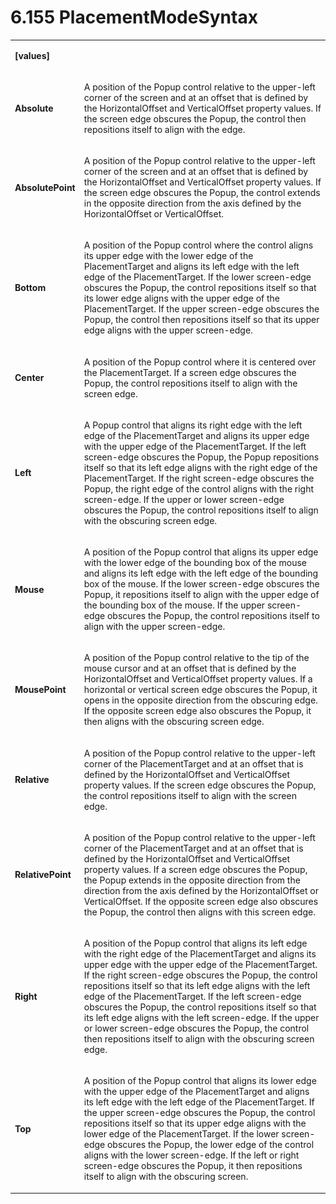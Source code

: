 <html dir="LTR" xmlns:mshelp="http://msdn.microsoft.com/mshelp" xmlns:ddue="http://ddue.schemas.microsoft.com/authoring/2003/5" xmlns:xlink="http://www.w3.org/1999/xlink" xmlns:tool="http://www.microsoft.com/tooltip"><body><input type="hidden" id="userDataCache" class="userDataStyle"><input type="hidden" id="hiddenScrollOffset"><img id="dropDownImage" style="display:none; height:0; width:0;" src="../local/drpdown.gif"><img id="dropDownHoverImage" style="display:none; height:0; width:0;" src="../local/drpdown_orange.gif"><img id="collapseImage" style="display:none; height:0; width:0;" src="../local/collapse.gif"><img id="expandImage" style="display:none; height:0; width:0;" src="../local/exp.gif"><img id="collapseAllImage" style="display:none; height:0; width:0;" src="../local/collall.gif"><img id="expandAllImage" style="display:none; height:0; width:0;" src="../local/expall.gif"><img id="copyImage" style="display:none; height:0; width:0;" src="../local/copycode.gif"><img id="copyHoverImage" style="display:none; height:0; width:0;" src="../local/copycodeHighlight.gif"><div id="header"><h1 class="heading">6.155 PlacementModeSyntax</h1></div><div id="mainSection"><div id="mainBody"><div id="allHistory" class="saveHistory" onsave="saveAll()" onload="loadAll()"></div>




<p xmlns:wsd="http://wsdev.schemas.microsoft.com/authoring/2008/2" xmlns:msxsl="urn:schemas-microsoft-com:xslt" xmlns:script="urn:script" xmlns:build="urn:build">
<div id="sectionSection0" class="section" name="collapseableSection"><content xmlns="http://ddue.schemas.microsoft.com/authoring/2003/5" xmlns:wsd="http://wsdev.schemas.microsoft.com/authoring/2008/2" xmlns:msxsl="urn:schemas-microsoft-com:xslt" xmlns:script="urn:script" xmlns:build="urn:build">
				</content></div><div id="sectionSection1" class="section" name="collapseableSection"><content xmlns="http://ddue.schemas.microsoft.com/authoring/2003/5" xmlns:wsd="http://wsdev.schemas.microsoft.com/authoring/2008/2" xmlns:msxsl="urn:schemas-microsoft-com:xslt" xmlns:script="urn:script" xmlns:build="urn:build">
					<p xmlns=""><b></b></p><table class="ProtocolAuthoredTable" xmlns=""><tr>
								<td>
									<p>
										<b>[values]</b>
									</p>
								</td>
								<td>
								</td>
							</tr><tr>
							<td>
								<p>
									<b>Absolute</b>
								</p>
							</td>
							<td>
								<p>A position of the Popup control relative to the upper-left corner of the screen and at an offset that is defined by the HorizontalOffset and VerticalOffset property values. If the screen edge obscures the Popup, the control then repositions itself to align with the edge.</p>
							</td>
						</tr><tr>
							<td>
								<p>
									<b>AbsolutePoint</b>
								</p>
							</td>
							<td>
								<p>A position of the Popup control relative to the upper-left corner of the screen and at an offset that is defined by the HorizontalOffset and VerticalOffset property values. If the screen edge obscures the Popup, the control extends in the opposite direction from the axis defined by the HorizontalOffset or VerticalOffset.</p>
							</td>
						</tr><tr>
							<td>
								<p>
									<b>Bottom</b>
								</p>
							</td>
							<td>
								<p>A position of the Popup control where the control aligns its upper edge with the lower edge of the PlacementTarget and aligns its left edge with the left edge of the PlacementTarget. If the lower screen-edge obscures the Popup, the control repositions itself so that its lower edge aligns with the upper edge of the PlacementTarget. If the upper screen-edge obscures the Popup, the control then repositions itself so that its upper edge aligns with the upper screen-edge.</p>
							</td>
						</tr><tr>
							<td>
								<p>
									<b>Center</b>
								</p>
							</td>
							<td>
								<p>A position of the Popup control where it is centered over the PlacementTarget. If a screen edge obscures the Popup, the control repositions itself to align with the screen edge.</p>
							</td>
						</tr><tr>
							<td>
								<p>
									<b>Left</b>
								</p>
							</td>
							<td>
								<p>A Popup control that aligns its right edge with the left edge of the PlacementTarget and aligns its upper edge with the upper edge of the PlacementTarget. If the left screen-edge obscures the Popup, the Popup repositions itself so that its left edge aligns with the right edge of the PlacementTarget. If the right screen-edge obscures the Popup, the right edge of the control aligns with the right screen-edge. If the upper or lower screen-edge obscures the Popup, the control repositions itself to align with the obscuring screen edge.</p>
							</td>
						</tr><tr>
							<td>
								<p>
									<b>Mouse</b>
								</p>
							</td>
							<td>
								<p>A position of the Popup control that aligns its upper edge with the lower edge of the bounding box of the mouse and aligns its left edge with the left edge of the bounding box of the mouse. If the lower screen-edge obscures the Popup, it repositions itself to align with the upper edge of the bounding box of the mouse. If the upper screen-edge obscures the Popup, the control repositions itself to align with the upper screen-edge.</p>
							</td>
						</tr><tr>
							<td>
								<p>
									<b>MousePoint</b>
								</p>
							</td>
							<td>
								<p>A position of the Popup control relative to the tip of the mouse cursor and at an offset that is defined by the HorizontalOffset and VerticalOffset property values. If a horizontal or vertical screen edge obscures the Popup, it opens in the opposite direction from the obscuring edge. If the opposite screen edge also obscures the Popup, it then aligns with the obscuring screen edge.</p>
							</td>
						</tr><tr>
							<td>
								<p>
									<b>Relative</b>
								</p>
							</td>
							<td>
								<p>A position of the Popup control relative to the upper-left corner of the PlacementTarget and at an offset that is defined by the HorizontalOffset and VerticalOffset property values. If the screen edge obscures the Popup, the control repositions itself to align with the screen edge.</p>
							</td>
						</tr><tr>
							<td>
								<p>
									<b>RelativePoint</b>
								</p>
							</td>
							<td>
								<p>A position of the Popup control relative to the upper-left corner of the PlacementTarget and at an offset that is defined by the HorizontalOffset and VerticalOffset property values. If a screen edge obscures the Popup, the Popup extends in the opposite direction from the direction from the axis defined by the HorizontalOffset or VerticalOffset. If the opposite screen edge also obscures the Popup, the control then aligns with this screen edge.</p>
							</td>
						</tr><tr>
							<td>
								<p>
									<b>Right</b>
								</p>
							</td>
							<td>
								<p>A position of the Popup control that aligns its left edge with the right edge of the PlacementTarget and aligns its upper edge with the upper edge of the PlacementTarget. If the right screen-edge obscures the Popup, the control repositions itself so that its left edge aligns with the left edge of the PlacementTarget. If the left screen-edge obscures the Popup, the control repositions itself so that its left edge aligns with the left screen-edge. If the upper or lower screen-edge obscures the Popup, the control then repositions itself to align with the obscuring screen edge.</p>
							</td>
						</tr><tr>
							<td>
								<p>
									<b>Top</b>
								</p>
							</td>
							<td>
								<p>A position of the Popup control that aligns its lower edge with the upper edge of the PlacementTarget and aligns its left edge with the left edge of the PlacementTarget. If the upper screen-edge obscures the Popup, the control repositions itself so that its upper edge aligns with the lower edge of the PlacementTarget. If the lower screen-edge obscures the Popup, the lower edge of the control aligns with the lower screen-edge. If the left or right screen-edge obscures the Popup, it then repositions itself to align with the obscuring screen.</p>
							</td>
						</tr></table>
				</content></div><!--[if gte IE 5]>
			<tool:tip element="languageFilterToolTip" avoidmouse="false"/>
		<![endif]--></div><a name="feedback"></a><span></span></div></body></html>